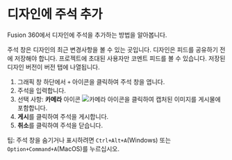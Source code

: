 디자인에 주석 추가
==========

Fusion 360에서 디자인에 주석을 추가하는 방법을 알아봅니다.

주석 창은 디자인의 최근 변경사항을 볼 수 있는 곳입니다. 디자인은 피드를 공유하기 전에 저장해야 합니다. 프로젝트에 초대된 사용자만 코멘트 피드를 볼 수 있습니다. 저장된 디자인 버전이 버전 탭에 나열됩니다.

1.  그래픽 창 하단에서 `+` 아이콘을 클릭하여 주석 창을 엽니다.
2.  주석을 입력합니다.
3.  선택 사항: **카메라** 아이콘 ![카메라 아이콘](https://help.autodesk.com/cloudhelp/KOR/Fusion-Assemble/images/icon/camera.png)을 클릭하여 캡처된 이미지를 게시물에 포함합니다.
4.  **게시**를 클릭하여 주석을 게시합니다.
5.  **취소**를 클릭하여 주석을 닫습니다.

팁: 주석 창을 숨기거나 표시하려면 `Ctrl+Alt+A`(Windows) 또는 `Option+Command+A`(MacOS)를 누르십시오.